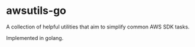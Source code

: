 # awsutils-go

A collection of helpful utilities that aim to simplify common AWS SDK tasks.

Implemented in golang.